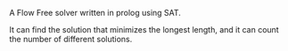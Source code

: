 A Flow Free solver written in prolog using SAT.

It can find the solution that minimizes the longest length, and it can count the number of different solutions.
